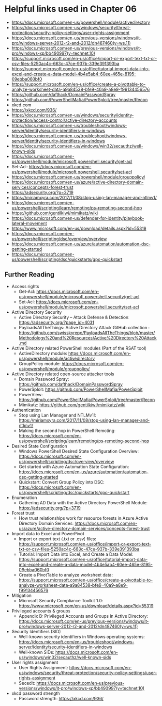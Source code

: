 # Helpful links used in Chapter 06
- https://docs.microsoft.com/en-us/powershell/module/activedirectory
- https://docs.microsoft.com/en-us/windows/security/threat-protection/security-policy-settings/user-rights-assignment
- https://docs.microsoft.com/en-us/previous-versions/windows/it-pro/windows-server-2012-r2-and-2012/dn487460(v=ws.11)
- https://docs.microsoft.com/en-us/previous-versions/windows/it-pro/windows-xp/bb490997(v=technet.10)
- https://support.microsoft.com/en-us/office/import-or-export-text-txt-or-csv-files-5250ac4c-663c-47ce-937b-339e391393ba
- https://support.microsoft.com/en-us/office/tutorial-import-data-into-excel-and-create-a-data-model-4b4e5ab4-60ee-465e-8195-09ebba060bf0
- https://support.microsoft.com/en-us/office/create-a-pivottable-to-analyze-worksheet-data-a9a84538-bfe9-40a9-a8e9-f99134456576
- https://github.com/dafthack/DomainPasswordSpray
- https://github.com/PowerShellMafia/PowerSploit/tree/master/Recon
- xkcd.com
- https://xkcd.com/936/
- https://docs.microsoft.com/en-us/windows/security/identity-protection/access-control/active-directory-accounts
- https://docs.microsoft.com/en-us/troubleshoot/windows-server/identity/security-identifiers-in-windows
- https://docs.microsoft.com/en-us/troubleshoot/windows-server/identity/security-identifiers-in-windows
- https://docs.microsoft.com/en-us/windows/win32/secauthz/well-known-sids
- https://docs.microsoft.com/en-us/powershell/module/microsoft.powershell.security/get-acl
- Set-Acl: https://docs.microsoft.com/en-us/powershell/module/microsoft.powershell.security/set-acl
- https://docs.microsoft.com/en-us/powershell/module/grouppolicy/
- https://docs.microsoft.com/en-us/azure/active-directory-domain-services/concepts-forest-trust
- https://adsecurity.org/?p=3719
- https://miriamxyra.com/2017/11/08/stop-using-lan-manager-and-ntlmv1/
- https://docs.microsoft.com/en-us/powershell/scripting/learn/remoting/ps-remoting-second-hop
- https://github.com/gentilkiwi/mimikatz/wiki
- https://docs.microsoft.com/en-us/defender-for-identity/playbook-lateral-movement
- https://www.microsoft.com/en-us/download/details.aspx?id=55319
- https://docs.microsoft.com/en-us/powershell/scripting/dsc/overview/overview
- https://docs.microsoft.com/en-us/azure/automation/automation-dsc-getting-started
- https://docs.microsoft.com/en-us/powershell/scripting/dsc/quickstarts/gpo-quickstart




## Further Reading
- Access rights
    - Get-Acl: https://docs.microsoft.com/en-us/powershell/module/microsoft.powershell.security/get-acl
    - Set-Acl: https://docs.microsoft.com/en-us/powershell/module/microsoft.powershell.security/set-acl
- Active Directory Security
    - Active Directory Security – Attack Defense & Detection: https://adsecurity.org/?page_id=4031
    - PayloadsAllTheThings: Active Directory Attack GitHub collection : https://github.com/swisskyrepo/PayloadsAllTheThings/blob/master/Methodology%20and%20Resources/Active%20Directory%20Attack.md
- Active Directory related PowerShell modules (Part of the RSAT tool)
    - ActiveDirectory module: https://docs.microsoft.com/en-us/powershell/module/activedirectory
    - GroupPolicy module: https://docs.microsoft.com/en-us/powershell/module/grouppolicy/
- Active Directory related open-source attacker tools
    - Domain Password Spray: https://github.com/dafthack/DomainPasswordSpray
    - PowerSploit: https://github.com/PowerShellMafia/PowerSploit
    - PowerView: https://github.com/PowerShellMafia/PowerSploit/tree/master/Recon
    - Mimikatz: https://github.com/gentilkiwi/mimikatz/wiki
- Authentication
    - Stop using Lan Manager and NTLMv1!: https://miriamxyra.com/2017/11/08/stop-using-lan-manager-and-ntlmv1/
    - Making the second hop in PowerShell Remoting: https://docs.microsoft.com/en-us/powershell/scripting/learn/remoting/ps-remoting-second-hop
- Desired State Configuration
    - Windows PowerShell Desired State Configuration Overview: https://docs.microsoft.com/en-us/powershell/scripting/dsc/overview/overview
    - Get started with Azure Automation State Configuration: https://docs.microsoft.com/en-us/azure/automation/automation-dsc-getting-started
    - Quickstart: Convert Group Policy into DSC: https://docs.microsoft.com/en-us/powershell/scripting/dsc/quickstarts/gpo-quickstart
- Enumeration
    - Gathering AD Data with the Active Directory PowerShell Module: https://adsecurity.org/?p=3719
- Forest trust
    - How trust relationships work for resource forests in Azure Active Directory Domain Services: https://docs.microsoft.com/en-us/azure/active-directory-domain-services/concepts-forest-trust
- Import data to Excel and PowerPivot
    - Import or export text (.txt or .csv) files: https://support.microsoft.com/en-us/office/import-or-export-text-txt-or-csv-files-5250ac4c-663c-47ce-937b-339e391393ba
    - Tutorial: Import Data into Excel, and Create a Data Model: https://support.microsoft.com/en-us/office/tutorial-import-data-into-excel-and-create-a-data-model-4b4e5ab4-60ee-465e-8195-09ebba060bf0
    - Create a PivotTable to analyze worksheet data: https://support.microsoft.com/en-us/office/create-a-pivottable-to-analyze-worksheet-data-a9a84538-bfe9-40a9-a8e9-f99134456576
- Mitigation
    - Microsoft Security Compliance Toolkit 1.0: https://www.microsoft.com/en-us/download/details.aspx?id=55319
- Privileged accounts & groups
    - Appendix B: Privileged Accounts and Groups in Active Directory: https://docs.microsoft.com/en-us/previous-versions/windows/it-pro/windows-server-2012-r2-and-2012/dn487460(v=ws.11)
- Security Identifiers (SID)
    - Well-known security identifiers in Windows operating systems: https://docs.microsoft.com/en-us/troubleshoot/windows-server/identity/security-identifiers-in-windows
    - Well-known SIDs: https://docs.microsoft.com/en-us/windows/win32/secauthz/well-known-sids
- User rights assignment
    - User Rights Assignment: https://docs.microsoft.com/en-us/windows/security/threat-protection/security-policy-settings/user-rights-assignment
    - Secedit: https://docs.microsoft.com/en-us/previous-versions/windows/it-pro/windows-xp/bb490997(v=technet.10)
- xkcd password strength
    - Password strength: https://xkcd.com/936/